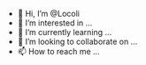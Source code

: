 - 👋 Hi, I’m @Locoli
- 👀 I’m interested in ...
- 🌱 I’m currently learning ...
- 💞️ I’m looking to collaborate on ...
- 📫 How to reach me ...

<!---
Locoli/Locoli is a ✨ special ✨ repository because its `README.md` (this file) appears on your GitHub profile.
You can click the Preview link to take a look at your changes.
--->
